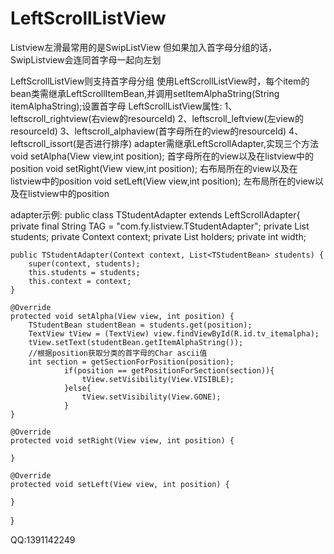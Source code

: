 # LeftScrollListView
Listview左滑最常用的是SwipListView
但如果加入首字母分组的话，SwipListview会连同首字母一起向左划

LeftScrollListView则支持首字母分组
使用LeftScrollListView时，每个item的bean类需继承LeftScrollItemBean,并调用setItemAlphaString(String itemAlphaString);设置首字母
LeftScrollListView属性:
  1、leftscroll_rightview(右view的resourceId)
  2、leftscroll_leftview(左view的resourceId)
  3、leftscroll_alphaview(首字母所在的view的resourceId)
  4、leftscroll_issort(是否进行排序)
adapter需继承LeftScrollAdapter,实现三个方法
  void setAlpha(View view,int position);  首字母所在的view以及在listview中的position
	void setRight(View view,int position); 右布局所在的view以及在listview中的position
	void setLeft(View view,int position);  左布局所在的view以及在listview中的position
	
adapter示例:
public class TStudentAdapter extends LeftScrollAdapter{
	private final String TAG = "com.fy.listview.TStudentAdapter";
	private List<TStudentBean> students;
	private Context context;
	private List<ViewHolder> holders;
	private int width;
	
	public TStudentAdapter(Context context, List<TStudentBean> students) {
		super(context, students);
		this.students = students;
		this.context = context;
	}

	@Override
	protected void setAlpha(View view, int position) {
		TStudentBean studentBean = students.get(position);
		TextView tView = (TextView) view.findViewById(R.id.tv_itemalpha);
		tView.setText(studentBean.getItemAlphaString());
		//根据position获取分类的首字母的Char ascii值
		int section = getSectionForPosition(position);
				if(position == getPositionForSection(section)){
					tView.setVisibility(View.VISIBLE);
				}else{
					tView.setVisibility(View.GONE);
				}
	}

	@Override
	protected void setRight(View view, int position) {
		
	}

	@Override
	protected void setLeft(View view, int position) {
		
	}

}
	
QQ:1391142249
